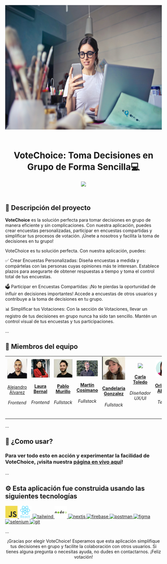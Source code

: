 <div align="center">
  <img width="900" height="400" style="margin-bottom: 1.5rem" src="public/Images/imgLogin.png" />
</div>


<div align="center">
  <h1>VoteChoice: Toma Decisiones en Grupo de Forma Sencilla💻</h1>
  <img width="150" style="margin-bottom: 1.5rem" src="public/Images/logoPanel.png" />
</div>




## 📕 Descripción del proyecto

<b>VoteChoice</b> es la solución perfecta para tomar decisiones en grupo de manera eficiente y sin complicaciones. Con nuestra aplicación, puedes crear encuestas personalizadas, participar en encuestas compartidas y simplificar tus procesos de votación. ¡Únete a nosotros y facilita la toma de decisiones en tu grupo!


VoteChoice es tu solución perfecta. Con nuestra aplicación, puedes:

✅ Crear Encuestas Personalizadas: Diseña encuestas a medida y compártelas con las personas cuyas opiniones más te interesan. Establece plazos para asegurarte de obtener respuestas a tiempo y toma el control total de tus encuestas.

🗳️ Participar en Encuestas Compartidas: ¡No te pierdas la oportunidad de influir en decisiones importantes! Accede a encuestas de otros usuarios y contribuye a la toma de decisiones en tu grupo.

📊 Simplificar tus Votaciones: Con la sección de Votaciones, llevar un registro de tus decisiones en grupo nunca ha sido tan sencillo. Mantén un control visual de tus encuestas y tus participaciones.



...



## 👷 Miembros del equipo

<table>
  <tr>
    <td>
      <div align="center">
        <img width="110" src="public/Images/about/Ale.jpg"/>
        <a href="https://www.linkedin.com/in/alejandro-alvarez-65030a240/" target="_blank" rel="author">
        <p style="margin-top: 1rem;">Alejandro Álvarez</p>
        </a>
        <h6 style="margin-top: 1rem;">Frontend</h6>
      </div>
    </td>
    <td>
      <div align="center">
          <img width="110" src="public/Images/about/Laura.jpg"/>
        <a href="https://www.linkedin.com/in/ingeniera-laura-bernal/" target="_blank" rel="author">
        <h4 style="margin-top: 1rem;"> Laura Bernal </h4>
        </a>
        <h6 style="margin-top: 1rem;">Frontend</h6>
      </div>
    </td>
    <td>
      <div align="center">
          <img width="110" src="public/Images/about/Pablo.jpg"/>
        <a href="https://www.linkedin.com/in/pablo-nicolas-murillo/" target="_blank" rel="author">
        <h4 style="margin-top: 1rem;"> Pablo Murillo </h4>
        </a>
        <h6 style="margin-top: 1rem;">Fullstack</h6>
      </div>
    </td>
    <td>
      <div align="center">
          <img width="110" src="public/Images/about/Martin.jpg"/>
        <a href="https://www.linkedin.com/in/martin-cosimano/" target="_blank" rel="author">
        <h4 style="margin-top: 1rem;">Martín Cosimano</h4>
        </a>
        <h6 style="margin-top: 1rem;">Fullstack</h6>
      </div>
    </td>
    <td>
      <div align="center">
          <img width="110" src="public/Images/about/Cande.jpg"/>
        <a href="https://www.linkedin.com/in/candelariagonzalezdev/" target="_blank" rel="author">
        <h4 style="margin-top: 1rem;">Candelaria Gonzalez</h4>
        </a>
        <h6 style="margin-top: 1rem;">Fullstack</h6>
      </div>
    </td>
    <td>
      <div align="center">
          <img width="110" src="hpublic/Images/about/Carla.jpg"/>
        <a href="https://www.linkedin.com/in/carla-m-toledo/" target="_blank" rel="author">
        <h4 style="margin-top: 1rem;">Carla Toledo</h4>
        </a>
        <h6 style="margin-top: 1rem;">Diseñador UX/UI</h6>
      </div>
    </td>
    <td>
      <div align="center">
          <img width="110" src="public/Images/about/Orle.jpg"/>
        <a href="https://www.linkedin.com/in/orlemar-abreu/" target="_blank" rel="author">
        <h4 style="margin-top: 1rem;">Orlemar Abreu</h4>
        </a>
        <h6 style="margin-top: 1rem;">Tester</h6>
      </div>
    </td>
  </tr>
</table>



...



## 🚀 ¿Como usar?

<h3>Para ver todo esto en acción y experimentar la facilidad de VoteChoice, ¡visita nuestra <a href="https://nocountry-deploy.vercel.app/">página en vivo aquí</a>!</h3>



...



## ⚙️ Esta aplicación fue construida usando las siguientes tecnologías
<p align="left"> 
<a href="https://developer.mozilla.org/en-US/docs/Web/JavaScript" target="_blank" rel="noreferrer"> <img src="https://raw.githubusercontent.com/devicons/devicon/master/icons/javascript/javascript-original.svg" alt="javascript" width="40" height="40"/> </a><a href="https://reactjs.org/" target="_blank" rel="noreferrer"> <img src="https://raw.githubusercontent.com/devicons/devicon/master/icons/react/react-original-wordmark.svg" alt="react" width="40" height="40"/> </a><a href="https://tailwindcss.com/" target="_blank" rel="noreferrer"> <img src="https://www.vectorlogo.zone/logos/tailwindcss/tailwindcss-icon.svg" alt="tailwind" width="40" height="40"/> </a> <a href="https://nodejs.org" target="_blank" rel="noreferrer"> <img src="https://raw.githubusercontent.com/devicons/devicon/master/icons/nodejs/nodejs-original-wordmark.svg" alt="nodejs" width="40" height="40"/> </a> <a href="https://nextjs.org/" target="_blank" rel="noreferrer"> <img src="https://cdn.worldvectorlogo.com/logos/nextjs-2.svg" alt="nextjs" width="40" height="40"/> </a> <a href="https://firebase.google.com/" target="_blank" rel="noreferrer"> <img src="https://www.vectorlogo.zone/logos/firebase/firebase-icon.svg" alt="firebase" width="40" height="40"/> </a> <a href="https://postman.com" target="_blank" rel="noreferrer"> <img src="https://www.vectorlogo.zone/logos/getpostman/getpostman-icon.svg" alt="postman" width="40" height="40"/> </a><a href="https://www.figma.com/" target="_blank" rel="noreferrer"> <img src="https://www.vectorlogo.zone/logos/figma/figma-icon.svg" alt="figma" width="40" height="40"/> </a><a href="https://www.selenium.dev" target="_blank" rel="noreferrer"> <img src="https://raw.githubusercontent.com/detain/svg-logos/780f25886640cef088af994181646db2f6b1a3f8/svg/selenium-logo.svg" alt="selenium" width="40" height="40"/> </a> <a href="https://git-scm.com/" target="_blank" rel="noreferrer"> <img src="https://www.vectorlogo.zone/logos/git-scm/git-scm-icon.svg" alt="git" width="40" height="40"/> </a> </p>
 


...


<p align="center">¡Gracias por elegir VoteChoice! Esperamos que esta aplicación simplifique tus decisiones en grupo y facilite la colaboración con otros usuarios. Si tienes alguna pregunta o necesitas ayuda, no dudes en contactarnos. ¡Feliz votación!</p>
